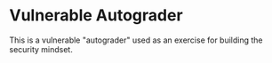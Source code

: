 Vulnerable Autograder
=====================

This is a vulnerable "autograder" used as an exercise for building the security mindset.